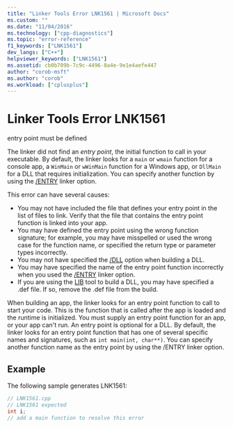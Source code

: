 ```yaml
---
title: "Linker Tools Error LNK1561 | Microsoft Docs"
ms.custom: ""
ms.date: "11/04/2016"
ms.technology: ["cpp-diagnostics"]
ms.topic: "error-reference"
f1_keywords: ["LNK1561"]
dev_langs: ["C++"]
helpviewer_keywords: ["LNK1561"]
ms.assetid: cb0b709b-7c9c-4496-8a4e-9e1e4aefe447
author: "corob-msft"
ms.author: "corob"
ms.workload: ["cplusplus"]
---
```

# Linker Tools Error LNK1561
entry point must be defined  
  
The linker did not find an *entry point*, the initial function to call in your executable. By default, the linker looks for a `main` or `wmain` function for a console app, a `WinMain` or `wWinMain` function for a Windows app, or `DllMain` for a DLL that requires initialization. You can specify another function by using the [/ENTRY](../../build/reference/entry-entry-point-symbol.md) linker option.  
  
This error can have several causes:  
-   You may not have included the file that defines your entry point in the list of files to link. Verify that the file that contains the entry point function is linked into your app.  
-   You may have defined the entry point using the wrong function signature; for example, you may have misspelled or used the wrong case for the function name, or specified the return type or parameter types incorrectly.  
-   You may not have specified the [/DLL](../../build/reference/dll-build-a-dll.md) option when building a DLL.  
-   You may have specified the name of the entry point function incorrectly when you used the [/ENTRY](../../build/reference/entry-entry-point-symbol.md) linker option.  
-   If you are using the [LIB](../../build/reference/lib-reference.md) tool to build a DLL, you may have specified a .def file. If so, remove the .def file from the build.    
  
When building an app, the linker looks for an entry point function to call to start your code. This is the function that is called after the app is loaded and the runtime is initialized. You must supply an entry point function for an app, or your app can't run. An entry point is optional for a DLL. By default, the linker looks for an entry point function that has one of several specific names and signatures, such as `int main(int, char**)`. You can specify another function name as the entry point by using the /ENTRY linker option.  
  
## Example  
 The following sample generates LNK1561:  
  
```cpp  
// LNK1561.cpp  
// LNK1561 expected  
int i;  
// add a main function to resolve this error  
```